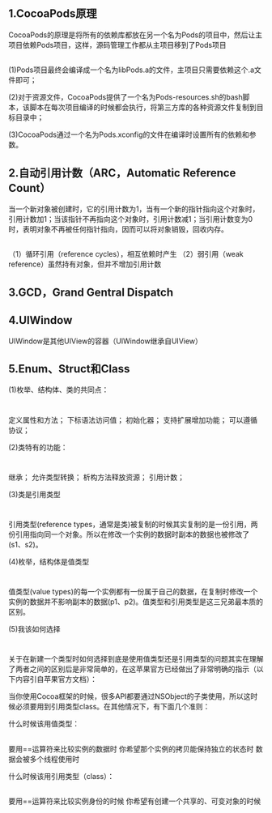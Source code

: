 1.CocoaPods原理
---
CocoaPods的原理是将所有的依赖库都放在另一个名为Pods的项目中，然后让主项目依赖Pods项目，这样，源码管理工作都从主项目移到了Pods项目
##

(1)Pods项目最终会编译成一个名为libPods.a的文件，主项目只需要依赖这个.a文件即可；

(2)对于资源文件，CocoaPods提供了一个名为Pods-resources.sh的bash脚本，该脚本在每次项目编译的时候都会执行，将第三方库的各种资源文件复制到目标目录中；

(3)CocoaPods通过一个名为Pods.xconfig的文件在编译时设置所有的依赖和参数。

2.自动引用计数（ARC，Automatic Reference Count）
---
当一个新对象被创建时，它的引用计数为1，当有一个新的指针指向这个对象时，引用计数加1；当该指针不再指向这个对象时，引用计数减1；当引用计数变为0时，表明对象不再被任何指针指向，因而可以将对象销毁，回收内存。
##

（1）循环引用（reference cycles），相互依赖时产生
（2）弱引用（weak reference）虽然持有对象，但并不增加引用计数

3.GCD，Grand Gentral Dispatch
---

4.UIWindow
---
UIWindow是其他UIView的容器（UIWindow继承自UIView）

5.Enum、Struct和Class
---
(1)枚举、结构体、类的共同点：
#
定义属性和方法；
下标语法访问值；
初始化器；
支持扩展增加功能；
可以遵循协议；

(2)类特有的功能：
#
继承；
允许类型转换；
析构方法释放资源；
引用计数；

(3)类是引用类型
#
引用类型(reference types，通常是类)被复制的时候其实复制的是一份引用，两份引用指向同一个对象。所以在修改一个实例的数据时副本的数据也被修改了(s1、s2)。

(4)枚举，结构体是值类型
#
值类型(value types)的每一个实例都有一份属于自己的数据，在复制时修改一个实例的数据并不影响副本的数据(p1、p2)。值类型和引用类型是这三兄弟最本质的区别。

(5)我该如何选择
#
关于在新建一个类型时如何选择到底是使用值类型还是引用类型的问题其实在理解了两者之间的区别后是非常简单的，在这苹果官方已经做出了非常明确的指示（以下内容引自苹果官方文档）：

当你使用Cocoa框架的时候，很多API都要通过NSObject的子类使用，所以这时候必须要用到引用类型class。在其他情况下，有下面几个准则：

什么时候该用值类型：
##
要用==运算符来比较实例的数据时
你希望那个实例的拷贝能保持独立的状态时
数据会被多个线程使用时

什么时候该用引用类型（class）：   
##
要用==运算符来比较实例身份的时候
你希望有创建一个共享的、可变对象的时候
